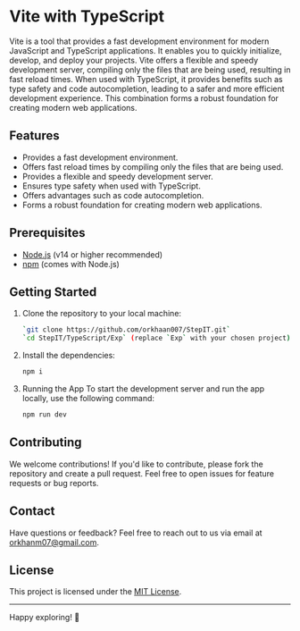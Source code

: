 # Vite with TypeScript

Vite is a tool that provides a fast development environment for modern JavaScript and TypeScript applications. It enables you to quickly initialize, develop, and deploy your projects. Vite offers a flexible and speedy development server, compiling only the files that are being used, resulting in fast reload times. When used with TypeScript, it provides benefits such as type safety and code autocompletion, leading to a safer and more efficient development experience. This combination forms a robust foundation for creating modern web applications.

## Features

- Provides a fast development environment.
- Offers fast reload times by compiling only the files that are being used.
- Provides a flexible and speedy development server.
- Ensures type safety when used with TypeScript.
- Offers advantages such as code autocompletion.
- Forms a robust foundation for creating modern web applications.

## Prerequisites

- [Node.js](https://nodejs.org/en/download/) (v14 or higher recommended)
- [npm](https://www.npmjs.com/get-npm) (comes with Node.js)

## Getting Started

1. Clone the repository to your local machine:

   ```sh
   `git clone https://github.com/orkhaan007/StepIT.git`
   `cd StepIT/TypeScript/Exp` (replace `Exp` with your chosen project)

2. Install the dependencies:
    ```sh
    npm i

3. Running the App To start the development server and run the app locally, use the following command:
    ```sh
    npm run dev

## Contributing

We welcome contributions! If you'd like to contribute, please fork the repository and create a pull request. Feel free to open issues for feature requests or bug reports.

## Contact

Have questions or feedback? Feel free to reach out to us via email at [orkhanm07@gmail.com](mailto:orkhanm07@gmail.com).

## License

This project is licensed under the [MIT License](LICENSE).

---

Happy exploring! 🏁